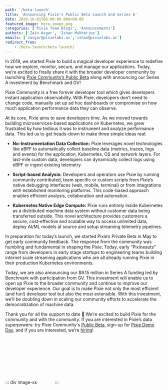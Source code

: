 ```yaml
---
path: '/beta-launch'
title: 'Announcing Pixie’s Public Beta Launch and Series A'
date: 2020-10-01T06:00:00.000+00:00
featured_image: hero-image.png
categories: ['Pixie Team Blogs', 'Announcements']
authors: ['Zain Asgar', 'Ishan Mukherjee']
emails: ['zasgar@pixielabs.ai','ishan@pixielabs.ai']
redirect_from:
    - /beta-launch/beta-launch/
---
```


In 2018, we started Pixie to build a magical developer experience to redefine how we explore, monitor, secure, and manage our applications. Today, we’re excited to finally share it with the broader developer community by launching [Pixie Community’s Public Beta](https://pixielabs.ai/) along with announcing our Series A investment by Benchmark and GV!

Pixie Community is a free forever developer tool which gives developers instant application observability. With Pixie, developers don’t need to change code, manually set up ad hoc dashboards or compromise on how much application performance data they can observe.

At its core, Pixie aims to save developers time. As we moved towards building microservices-based applications on Kubernetes, we grew frustrated by how tedious it was to instrument and analyze performance data. This led us to get heads-down to make three simple ideas real:

- **No-Instrumentation Data Collection:** Pixie leverages novel technologies like eBPF to automatically collect baseline data (metrics, traces, logs and events) for the application, Kubernetes, OS and network layers. For last-mile custom data, developers can dynamically collect logs using eBPF or ingest existing telemetry.

- **Script-based Analysis:** Developers and operators use Pixie by running community contributed, team specific or custom scripts from Pixie’s native debugging interfaces (web, mobile, terminal) or from integrations with established monitoring platforms. This code-based approach enables efficient analysis, collaboration and automation.

- **Kubernetes Native Edge Compute:** Pixie runs entirely inside Kubernetes as a distributed machine data system without customer data being transferred outside. This novel architecture provides customers a secure, cost-effective and scalable way to access unlimited data, deploy AI/ML models at source and setup streaming telemetry pipelines.

In preparation for today’s launch, we started Pixie’s Private Beta in May to get early community feedback. The response from the community was humbling and fundamental in shaping the Pixie. Today, early “Pixineauts” range from developers in early stage startups to engineering teams building internet scale streaming applications who are all already running Pixie in their production Kubernetes environments.

Today, we are also announcing our $9.15 million in Series A funding led by Benchmark with participation from GV.  This investment will enable us to open up Pixie to the broader community and continue to improve our developer experience. Our goal is to make Pixie not only the most efficient (and fun!) developer tool but also the most extensible. With this investment, we’ll be doubling down in scaling our community efforts to accelerate the democratization of machine data.

Thank you for all the support to date 🙏 We’re excited to build Pixie for the community and with the community. If you are interested in Pixie’s data superpowers: try Pixie Community's [Public Beta](https://work.withpixie.ai/auth/signup), sign-up for [Pixie Demo Day](https://hopin.to/events/pixie-demo-day), and if you are interested, we’re [hiring](https://pixielabs.ai/careers)!

::: div image-xs
<svg src="aeronaut.svg" width="50px" />
:::

